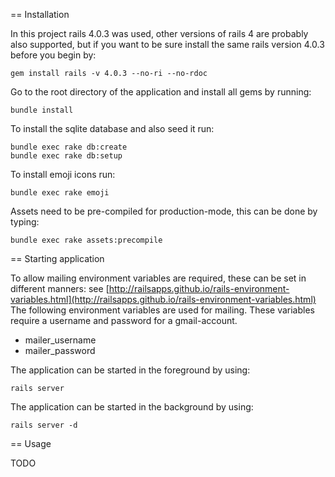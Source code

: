 == Installation

In this project rails 4.0.3 was used, other versions of rails 4 are probably also supported, 
but if you want to be sure install the same rails version 4.0.3 before you begin by:

```shell
gem install rails -v 4.0.3 --no-ri --no-rdoc
```

Go to the root directory of the application and install all gems by running:

```shell
bundle install
```

To install the sqlite database and also seed it run:

```shell
bundle exec rake db:create
bundle exec rake db:setup
```

To install emoji icons run:

```shell
bundle exec rake emoji
```

Assets need to be pre-compiled for production-mode, this can be done by typing:

```shell
bundle exec rake assets:precompile
```

== Starting application

To allow mailing environment variables are required, these can be set in different manners: see [http://railsapps.github.io/rails-environment-variables.html](http://railsapps.github.io/rails-environment-variables.html)
The following environment variables are used for mailing. These variables require a username and password for a gmail-account.

- mailer_username
- mailer_password

The application can be started in the foreground by using:

```shell
rails server
```

The application can be started in the background by using:

```shell
rails server -d
```

== Usage

TODO
